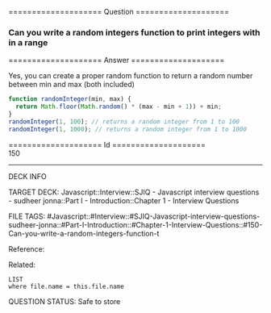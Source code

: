 ==================== Question ====================  

### Can you write a random integers function to print integers with in a range  

==================== Answer ====================  

Yes, you can create a proper random function to return a random number between
min and max (both included)

```javascript
function randomInteger(min, max) {
  return Math.floor(Math.random() * (max - min + 1)) + min;
}
randomInteger(1, 100); // returns a random integer from 1 to 100
randomInteger(1, 1000); // returns a random integer from 1 to 1000
```

==================== Id ====================  
150

---

DECK INFO

TARGET DECK: Javascript::Interview::SJIQ - Javascript interview questions - sudheer jonna::Part I - Introduction::Chapter 1 - Interview Questions

FILE TAGS: #Javascript::#Interview::#SJIQ-Javascript-interview-questions-sudheer-jonna::#Part-I-Introduction::#Chapter-1-Interview-Questions::#150-Can-you-write-a-random-integers-function-t

Reference:

Related:

```dataview
LIST
where file.name = this.file.name
```

QUESTION STATUS: Safe to store
